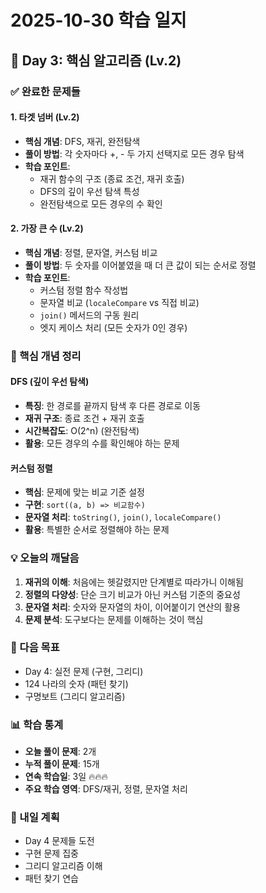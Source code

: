 # 2025-10-30 학습 일지

## 📅 Day 3: 핵심 알고리즘 (Lv.2)

### ✅ 완료한 문제들

#### 1. 타겟 넘버 (Lv.2)

- **핵심 개념**: DFS, 재귀, 완전탐색
- **풀이 방법**: 각 숫자마다 +, - 두 가지 선택지로 모든 경우 탐색
- **학습 포인트**:
  - 재귀 함수의 구조 (종료 조건, 재귀 호출)
  - DFS의 깊이 우선 탐색 특성
  - 완전탐색으로 모든 경우의 수 확인

#### 2. 가장 큰 수 (Lv.2)

- **핵심 개념**: 정렬, 문자열, 커스텀 비교
- **풀이 방법**: 두 숫자를 이어붙였을 때 더 큰 값이 되는 순서로 정렬
- **학습 포인트**:
  - 커스텀 정렬 함수 작성법
  - 문자열 비교 (`localeCompare` vs 직접 비교)
  - `join()` 메서드의 구동 원리
  - 엣지 케이스 처리 (모든 숫자가 0인 경우)

### 🧠 핵심 개념 정리

#### DFS (깊이 우선 탐색)

- **특징**: 한 경로를 끝까지 탐색 후 다른 경로로 이동
- **재귀 구조**: 종료 조건 + 재귀 호출
- **시간복잡도**: O(2^n) (완전탐색)
- **활용**: 모든 경우의 수를 확인해야 하는 문제

#### 커스텀 정렬

- **핵심**: 문제에 맞는 비교 기준 설정
- **구현**: `sort((a, b) => 비교함수)`
- **문자열 처리**: `toString()`, `join()`, `localeCompare()`
- **활용**: 특별한 순서로 정렬해야 하는 문제

### 💡 오늘의 깨달음

1. **재귀의 이해**: 처음에는 헷갈렸지만 단계별로 따라가니 이해됨
2. **정렬의 다양성**: 단순 크기 비교가 아닌 커스텀 기준의 중요성
3. **문자열 처리**: 숫자와 문자열의 차이, 이어붙이기 연산의 활용
4. **문제 분석**: 도구보다는 문제를 이해하는 것이 핵심

### 🎯 다음 목표

- Day 4: 실전 문제 (구현, 그리디)
- 124 나라의 숫자 (패턴 찾기)
- 구명보트 (그리디 알고리즘)

### 📊 학습 통계

- **오늘 풀이 문제**: 2개
- **누적 풀이 문제**: 15개
- **연속 학습일**: 3일 🔥🔥🔥
- **주요 학습 영역**: DFS/재귀, 정렬, 문자열 처리

### 🚀 내일 계획

- Day 4 문제들 도전
- 구현 문제 집중
- 그리디 알고리즘 이해
- 패턴 찾기 연습
